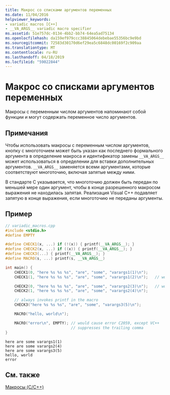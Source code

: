 ```yaml
---
title: Макрос со списками аргументов переменных
ms.date: 11/04/2016
helpviewer_keywords:
- variadic macros [C++]
- __VA_ARGS__ variadic macro specifier
ms.assetid: 51e757dc-0134-4bb2-bb74-64ea5ad75134
ms.openlocfilehash: da159ef979ccc38845064debebae55356bc9e9bd
ms.sourcegitcommit: 72583d30170d6ef29ea5c6848dc00169f2c909aa
ms.translationtype: MT
ms.contentlocale: ru-RU
ms.lasthandoff: 04/18/2019
ms.locfileid: "59022844"
---
```

# <a name="variadic-macros"></a>Макрос со списками аргументов переменных

Макросы с переменным числом аргументов напоминают собой функции и могут содержать переменное число аргументов.

## <a name="remarks"></a>Примечания

Чтобы использовать макросы с переменным числом аргументов, кнопку с многоточием может быть указан как последнего формального аргумента в определение макроса и идентификатор замены `__VA_ARGS__` может использоваться в определении для вставки дополнительных аргументов.  `__VA_ARGS__` заменяется всеми аргументами, которые соответствуют многоточию, включая запятые между ними.

В стандарте C указывается, что многоточию должен быть передан по меньшей мере один аргумент, чтобы в конце разрешенного макросом выражения не находилась запятая.  Реализация Visual C++ подавляет запятую в конце выражения, если многоточию не переданы аргументы.

## <a name="example"></a>Пример

```cpp
// variadic_macros.cpp
#include <stdio.h>
#define EMPTY

#define CHECK1(x, ...) if (!(x)) { printf(__VA_ARGS__); }
#define CHECK2(x, ...) if ((x)) { printf(__VA_ARGS__); }
#define CHECK3(...) { printf(__VA_ARGS__); }
#define MACRO(s, ...) printf(s, __VA_ARGS__)

int main() {
    CHECK1(0, "here %s %s %s", "are", "some", "varargs1(1)\n");
    CHECK1(1, "here %s %s %s", "are", "some", "varargs1(2)\n");   // won't print

    CHECK2(0, "here %s %s %s", "are", "some", "varargs2(3)\n");   // won't print
    CHECK2(1, "here %s %s %s", "are", "some", "varargs2(4)\n");

    // always invokes printf in the macro
    CHECK3("here %s %s %s", "are", "some", "varargs3(5)\n");

    MACRO("hello, world\n");

    MACRO("error\n", EMPTY); // would cause error C2059, except VC++
                             // suppresses the trailing comma
}
```

```Output
here are some varargs1(1)
here are some varargs2(4)
here are some varargs3(5)
hello, world
error
```

## <a name="see-also"></a>См. также

[Макросы (C/C++)](../preprocessor/macros-c-cpp.md)